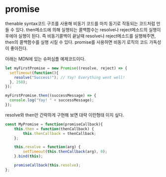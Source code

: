 # promise
thenable syntax코드 구조를 사용해 비동기 코드를 마치 동기로 작동되는 코드처럼 만들 수 있다.
then메소드에 의해 실행되는 콜백함수는 resolve나 reject메소드의 실행이후에야 실행이 된다. 즉 비동기콜백이 끝날때  resolve나 reject메소드를 실행해주면, then의 콜백함수를 실행 시킬 수 있다. promise를 사용하면 비동기 로직의 코드 가독성이 좋아진다.

아래는 MDN에 있는 슈퍼심플 예제코드이다.
```JavaScript
let myFirstPromise = new Promise((resolve, reject) => {
  setTimeout(function(){
    resolve("Success!"); // Yay! Everything went well!
  }, 250);
});

myFirstPromise.then((successMessage) => {
  console.log("Yay! " + successMessage);
});
```

resolve와 then만 간략하게 구현해 보면 대략 이런형태 이지 싶다.
```JavaScript
const MyPromise = function(promiseCallback){
	this.then = function(thenCallback) {
		this.thenCallback = thenCallback;
	};

	this.resolve = function(arg) {
		setTimeout(this.thenCallback(arg), 0);
	}.bind(this);

	promiseCallback(this.resolve);
};
```

